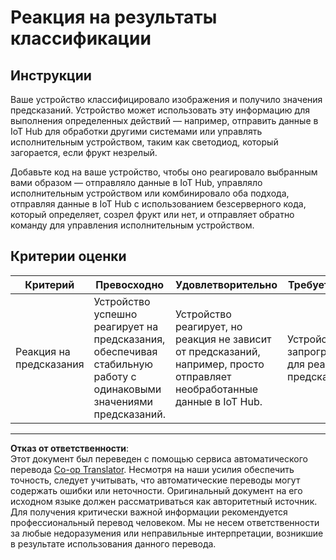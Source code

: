 <!--
CO_OP_TRANSLATOR_METADATA:
{
  "original_hash": "022e21f8629b721424c1de25195fff67",
  "translation_date": "2025-08-26T21:47:57+00:00",
  "source_file": "4-manufacturing/lessons/2-check-fruit-from-device/assignment.md",
  "language_code": "ru"
}
-->
# Реакция на результаты классификации

## Инструкции

Ваше устройство классифицировало изображения и получило значения предсказаний. Устройство может использовать эту информацию для выполнения определенных действий — например, отправить данные в IoT Hub для обработки другими системами или управлять исполнительным устройством, таким как светодиод, который загорается, если фрукт незрелый.

Добавьте код на ваше устройство, чтобы оно реагировало выбранным вами образом — отправляло данные в IoT Hub, управляло исполнительным устройством или комбинировало оба подхода, отправляя данные в IoT Hub с использованием безсерверного кода, который определяет, созрел фрукт или нет, и отправляет обратно команду для управления исполнительным устройством.

## Критерии оценки

| Критерий | Превосходно | Удовлетворительно | Требует улучшения |
| -------- | ----------- | ----------------- | ----------------- |
| Реакция на предсказания | Устройство успешно реагирует на предсказания, обеспечивая стабильную работу с одинаковыми значениями предсказаний. | Устройство реагирует, но реакция не зависит от предсказаний, например, просто отправляет необработанные данные в IoT Hub. | Устройство не было запрограммировано для реакции на предсказания. |

---

**Отказ от ответственности**:  
Этот документ был переведен с помощью сервиса автоматического перевода [Co-op Translator](https://github.com/Azure/co-op-translator). Несмотря на наши усилия обеспечить точность, следует учитывать, что автоматические переводы могут содержать ошибки или неточности. Оригинальный документ на его исходном языке должен рассматриваться как авторитетный источник. Для получения критически важной информации рекомендуется профессиональный перевод человеком. Мы не несем ответственности за любые недоразумения или неправильные интерпретации, возникшие в результате использования данного перевода.